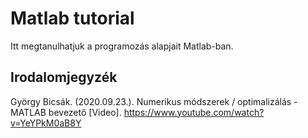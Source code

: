 # Matlab tutorial

Itt megtanulhatjuk a programozás alapjait Matlab-ban.

## Irodalomjegyzék

György Bicsák. (2020.09.23.). Numerikus módszerek / optimalizálás - MATLAB bevezető [Video]. https://www.youtube.com/watch?v=YeYPkM0aB8Y